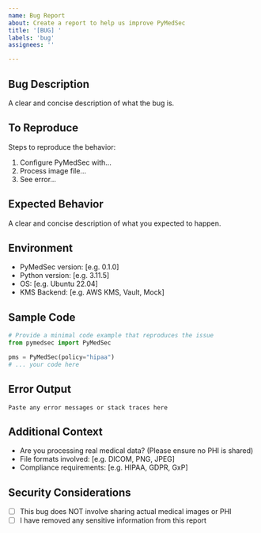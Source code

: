 ```yaml
---
name: Bug Report
about: Create a report to help us improve PyMedSec
title: '[BUG] '
labels: 'bug'
assignees: ''

---
```


## Bug Description
A clear and concise description of what the bug is.

## To Reproduce
Steps to reproduce the behavior:
1. Configure PyMedSec with...
2. Process image file...
3. See error...

## Expected Behavior
A clear and concise description of what you expected to happen.

## Environment
- PyMedSec version: [e.g. 0.1.0]
- Python version: [e.g. 3.11.5]
- OS: [e.g. Ubuntu 22.04]
- KMS Backend: [e.g. AWS KMS, Vault, Mock]

## Sample Code
```python
# Provide a minimal code example that reproduces the issue
from pymedsec import PyMedSec

pms = PyMedSec(policy="hipaa")
# ... your code here
```

## Error Output
```
Paste any error messages or stack traces here
```

## Additional Context
- Are you processing real medical data? (Please ensure no PHI is shared)
- File formats involved: [e.g. DICOM, PNG, JPEG]
- Compliance requirements: [e.g. HIPAA, GDPR, GxP]

## Security Considerations
- [ ] This bug does NOT involve sharing actual medical images or PHI
- [ ] I have removed any sensitive information from this report
